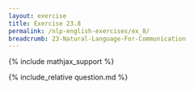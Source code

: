 ```yaml
---
layout: exercise
title: Exercise 23.8
permalink: /nlp-english-exercises/ex_8/
breadcrumb: 23-Natural-Language-For-Communication
---
```


{% include mathjax_support %}

<div><i class="arrow-up loader" data-chapter="nlp-english-exercises" data-exercise="ex_8" data-rating="0"></i></div>
{% include_relative question.md %}
